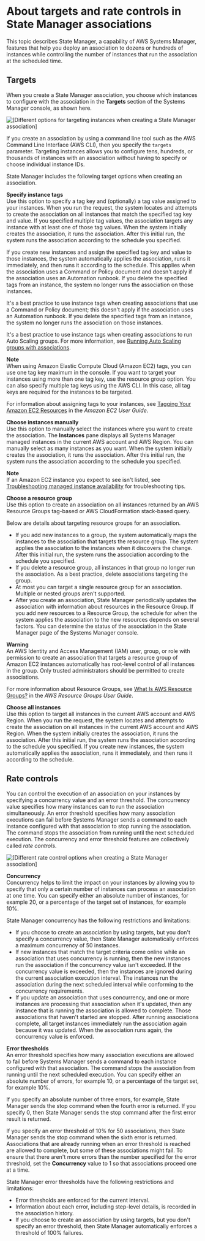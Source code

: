 # About targets and rate controls in State Manager associations<a name="systems-manager-state-manager-targets-and-rate-controls"></a>

This topic describes State Manager, a capability of AWS Systems Manager, features that help you deploy an association to dozens or hundreds of instances while controlling the number of instances that run the association at the scheduled time\.

## Targets<a name="systems-manager-state-manager-targets-and-rate-controls-about-targets"></a>

When you create a State Manager association, you choose which instances to configure with the association in the **Targets** section of the Systems Manager console, as shown here\.

![\[Different options for targeting instances when creating a State Manager association\]](http://docs.aws.amazon.com/systems-manager/latest/userguide/images/state-manager-targets.png)

If you create an association by using a command line tool such as the AWS Command Line Interface \(AWS CLI\), then you specify the `targets` parameter\. Targeting instances allows you to configure tens, hundreds, or thousands of instances with an association without having to specify or choose individual instance IDs\. 

State Manager includes the following target options when creating an association\.

**Specify instance tags**  
Use this option to specify a tag key and \(optionally\) a tag value assigned to your instances\. When you run the request, the system locates and attempts to create the association on all instances that match the specified tag key and value\. If you specified multiple tag values, the association targets any instance with at least one of those tag values\. When the system initially creates the association, it runs the association\. After this initial run, the system runs the association according to the schedule you specified\.

If you create new instances and assign the specified tag key and value to those instances, the system automatically applies the association, runs it immediately, and then runs it according to the schedule\. This applies when the association uses a Command or Policy document and doesn't apply if the association uses an Automation runbook\. If you delete the specified tags from an instance, the system no longer runs the association on those instances\.

It's a best practice to use instance tags when creating associations that use a Command or Policy document; this doesn't apply if the association uses an Automation runbook\. If you delete the specified tags from an instance, the system no longer runs the association on those instances\.

It's a best practice to use instance tags when creating associations to run Auto Scaling groups\. For more information, see [Running Auto Scaling groups with associations](systems-manager-state-manager-asg.md)\.

**Note**  
When using Amazon Elastic Compute Cloud \(Amazon EC2\) tags, you can use one tag key maximum in the console\. If you want to target your instances using more than one tag key, use the resource group option\. You can also specify multiple tag keys using the AWS CLI\. In this case, all tag keys are required for the instances to be targeted\.

For information about assigning tags to your instances, see [Tagging Your Amazon EC2 Resources](https://docs.aws.amazon.com/AWSEC2/latest/UserGuide/Using_Tags.html) in the *Amazon EC2 User Guide*\.

**Choose instances manually**  
Use this option to manually select the instances where you want to create the association\. The **Instances** pane displays all Systems Manager managed instances in the current AWS account and AWS Region\. You can manually select as many instances as you want\. When the system initially creates the association, it runs the association\. After this initial run, the system runs the association according to the schedule you specified\.

**Note**  
If an Amazon EC2 instance you expect to see isn't listed, see [Troubleshooting managed instance availability](troubleshooting-managed-instances.md) for troubleshooting tips\.

**Choose a resource group**  
Use this option to create an association on all instances returned by an AWS Resource Groups tag\-based or AWS CloudFormation stack\-based query\. 

Below are details about targeting resource groups for an association\.
+ If you add new instances to a group, the system automatically maps the instances to the association that targets the resource group\. The system applies the association to the instances when it discovers the change\. After this initial run, the system runs the association according to the schedule you specified\.
+ If you delete a resource group, all instances in that group no longer run the association\. As a best practice, delete associations targeting the group\.
+ At most you can target a single resource group for an association\. Multiple or nested groups aren't supported\.
+ After you create an association, State Manager periodically updates the association with information about resources in the Resource Group\. If you add new resources to a Resource Group, the schedule for when the system applies the association to the new resources depends on several factors\. You can determine the status of the association in the State Manager page of the Systems Manager console\.

**Warning**  
An AWS Identity and Access Management \(IAM\) user, group, or role with permission to create an association that targets a resource group of Amazon EC2 instances automatically has root\-level control of all instances in the group\. Only trusted administrators should be permitted to create associations\. 

For more information about Resource Groups, see [What Is AWS Resource Groups?](https://docs.aws.amazon.com/ARG/latest/userguide/) in the *AWS Resource Groups User Guide*\.

**Choose all instances**  
Use this option to target all instances in the current AWS account and AWS Region\. When you run the request, the system locates and attempts to create the association on all instances in the current AWS account and AWS Region\. When the system initially creates the association, it runs the association\. After this initial run, the system runs the association according to the schedule you specified\. If you create new instances, the system automatically applies the association, runs it immediately, and then runs it according to the schedule\.

## Rate controls<a name="systems-manager-state-manager-targets-and-rate-controls-about-controls"></a>

You can control the execution of an association on your instances by specifying a concurrency value and an error threshold\. The concurrency value specifies how many instances can to run the association simultaneously\. An error threshold specifies how many association executions can fail before Systems Manager sends a command to each instance configured with that association to stop running the association\. The command stops the association from running until the next scheduled execution\. The concurrency and error threshold features are collectively called *rate controls*\. 

![\[Different rate control options when creating a State Manager association\]](http://docs.aws.amazon.com/systems-manager/latest/userguide/images/state-manager-rate-controls.png)

**Concurrency**  
Concurrency helps to limit the impact on your instances by allowing you to specify that only a certain number of instances can process an association at one time\. You can specify either an absolute number of instances, for example 20, or a percentage of the target set of instances, for example 10%\.

State Manager concurrency has the following restrictions and limitations:
+ If you choose to create an association by using targets, but you don't specify a concurrency value, then State Manager automatically enforces a maximum concurrency of 50 instances\.
+ If new instances that match the target criteria come online while an association that uses concurrency is running, then the new instances run the association if the concurrency value isn't exceeded\. If the concurrency value is exceeded, then the instances are ignored during the current association execution interval\. The instances run the association during the next scheduled interval while conforming to the concurrency requirements\.
+ If you update an association that uses concurrency, and one or more instances are processing that association when it's updated, then any instance that is running the association is allowed to complete\. Those associations that haven't started are stopped\. After running associations complete, all target instances immediately run the association again because it was updated\. When the association runs again, the concurrency value is enforced\. 

**Error thresholds**  
An error threshold specifies how many association executions are allowed to fail before Systems Manager sends a command to each instance configured with that association\. The command stops the association from running until the next scheduled execution\. You can specify either an absolute number of errors, for example 10, or a percentage of the target set, for example 10%\.

If you specify an absolute number of three errors, for example, State Manager sends the stop command when the fourth error is returned\. If you specify 0, then State Manager sends the stop command after the first error result is returned\.

If you specify an error threshold of 10% for 50 associations, then State Manager sends the stop command when the sixth error is returned\. Associations that are already running when an error threshold is reached are allowed to complete, but some of these associations might fail\. To ensure that there aren't more errors than the number specified for the error threshold, set the **Concurrency** value to 1 so that associations proceed one at a time\. 

State Manager error thresholds have the following restrictions and limitations:
+ Error thresholds are enforced for the current interval\.
+ Information about each error, including step\-level details, is recorded in the association history\.
+ If you choose to create an association by using targets, but you don't specify an error threshold, then State Manager automatically enforces a threshold of 100% failures\.